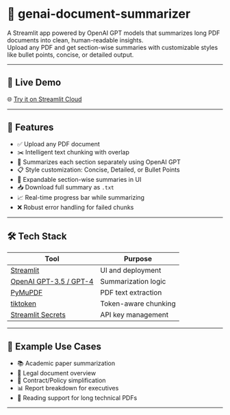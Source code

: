 # 📄 genai-document-summarizer

A Streamlit app powered by OpenAI GPT models that summarizes long PDF documents into clean, human-readable insights.  
Upload any PDF and get section-wise summaries with customizable styles like bullet points, concise, or detailed output.

---

## 🚀 Live Demo

🌐 [Try it on Streamlit Cloud](https://genai-document-summarizer.streamlit.app/)  

---

## 🧠 Features

- ✅ Upload any PDF document
- ✂️ Intelligent text chunking with overlap
- 🧾 Summarizes each section separately using OpenAI GPT
- 📋 Style customization: Concise, Detailed, or Bullet Points
- 🧩 Expandable section-wise summaries in UI
- 📥 Download full summary as `.txt`
- 📈 Real-time progress bar while summarizing
- ❌ Robust error handling for failed chunks

---

## 🛠️ Tech Stack

| Tool        | Purpose                          |
|-------------|----------------------------------|
| [Streamlit](https://streamlit.io) | UI and deployment |
| [OpenAI GPT-3.5 / GPT-4](https://platform.openai.com/) | Summarization logic |
| [PyMuPDF](https://pymupdf.readthedocs.io/) | PDF text extraction |
| [tiktoken](https://github.com/openai/tiktoken) | Token-aware chunking |
| [Streamlit Secrets](https://docs.streamlit.io/library/advanced-features/secrets-management) | API key management |

---

## 🧾 Example Use Cases

- 📚 Academic paper summarization  
- 📄 Legal document overview  
- 📝 Contract/Policy simplification  
- 📊 Report breakdown for executives  
- 🧠 Reading support for long technical PDFs

---

